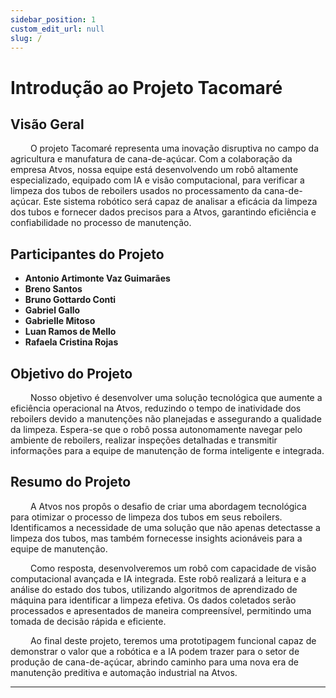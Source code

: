 ```yaml
---
sidebar_position: 1
custom_edit_url: null
slug: /
---
```


# Introdução ao Projeto Tacomaré

## Visão Geral

&emsp;&emsp; O projeto Tacomaré representa uma inovação disruptiva no campo da agricultura e manufatura de cana-de-açúcar. Com a colaboração da empresa Atvos, nossa equipe está desenvolvendo um robô altamente especializado, equipado com IA e visão computacional, para verificar a limpeza dos tubos de reboilers usados no processamento da cana-de-açúcar. Este sistema robótico será capaz de analisar a eficácia da limpeza dos tubos e fornecer dados precisos para a Atvos, garantindo eficiência e confiabilidade no processo de manutenção.

## Participantes do Projeto

- **Antonio Artimonte Vaz Guimarães**
- **Breno Santos**
- **Bruno Gottardo Conti**
- **Gabriel Gallo**
- **Gabrielle Mitoso**
- **Luan Ramos de Mello**
- **Rafaela Cristina Rojas**

## Objetivo do Projeto

&emsp;&emsp; Nosso objetivo é desenvolver uma solução tecnológica que aumente a eficiência operacional na Atvos, reduzindo o tempo de inatividade dos reboilers devido a manutenções não planejadas e assegurando a qualidade da limpeza. Espera-se que o robô possa autonomamente navegar pelo ambiente de reboilers, realizar inspeções detalhadas e transmitir informações para a equipe de manutenção de forma inteligente e integrada.

## Resumo do Projeto

&emsp;&emsp; A Atvos nos propôs o desafio de criar uma abordagem tecnológica para otimizar o processo de limpeza dos tubos em seus reboilers. Identificamos a necessidade de uma solução que não apenas detectasse a limpeza dos tubos, mas também fornecesse insights acionáveis para a equipe de manutenção.

&emsp;&emsp; Como resposta, desenvolveremos um robô com capacidade de visão computacional avançada e IA integrada. Este robô realizará a leitura e a análise do estado dos tubos, utilizando algoritmos de aprendizado de máquina para identificar a limpeza efetiva. Os dados coletados serão processados e apresentados de maneira compreensível, permitindo uma tomada de decisão rápida e eficiente.

&emsp;&emsp; Ao final deste projeto, teremos uma prototipagem funcional capaz de demonstrar o valor que a robótica e a IA podem trazer para o setor de produção de cana-de-açúcar, abrindo caminho para uma nova era de manutenção preditiva e automação industrial na Atvos.

---
